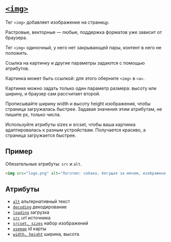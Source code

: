 # [`<img>`](../index.md)

Тег `<img>` добавляет изображение на страницу.

Растровые, векторные — любые, поддержка форматов уже зависит от браузера.

Тег `<img>` одиночный, у него нет закрывающей пары, контент в него не положить.

Ссылка на картинку и другие параметры задаются с помощью атрибутов.

Картинка может быть ссылкой: для этого оберните `<img>` в `<a>`.

Картинке можно задать только один параметр размера: высоту или ширину, и браузер сам рассчитает второй.

Прописывайте ширину width и высоту height изображения, чтобы страница загружалась быстрее. Задавая значения этим атрибутам, не пишите px, только числа.

Используйте атрибуты sizes и srcset, чтобы ваша картинка адаптировалась к разным устройствам. Получается красиво, а страница загружается быстрее.

## Пример

Обязательные атрибуты: `src` и `alt`.

```html
<img src="logo.png" alt="Логотип: собака, бегущая за мячом, изображено схематично" />
```

## Атрибуты

- [`alt`](../Attrubutes/alt.md) альтернативный текст
- [`decoding`](../Attrubutes/decoding.md) декодирование
- [`loading`](../Attrubutes/loading.md) загрузка
- [`src`](../Attrubutes/src.md) url источника
- [`srcset, sizes`](<../Attrubutes/srcset, sizes.md>) набор изображений
- [`usemap`](../Attrubutes/usemap.md) id карты
- [`width, height`](<../Attrubutes/width, height.md>) ширина, высота
